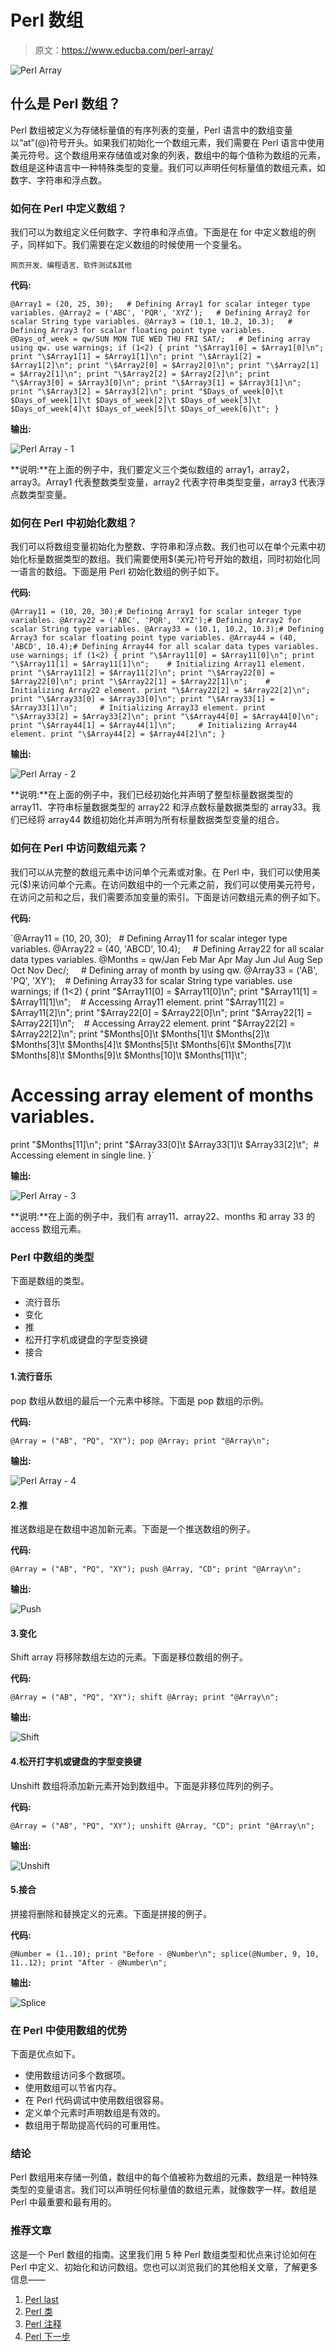 # Perl 数组

> 原文：<https://www.educba.com/perl-array/>

![Perl Array](img/0fd702f9021a89b9526647bf7f9cf4fd.png)



## 什么是 Perl 数组？

Perl 数组被定义为存储标量值的有序列表的变量，Perl 语言中的数组变量以“at”(@)符号开头。如果我们初始化一个数组元素，我们需要在 Perl 语言中使用美元符号。这个数组用来存储值或对象的列表，数组中的每个值称为数组的元素，数组是这种语言中一种特殊类型的变量。我们可以声明任何标量值的数组元素，如数字、字符串和浮点数。

### 如何在 Perl 中定义数组？

我们可以为数组定义任何数字、字符串和浮点值。下面是在 for 中定义数组的例子，同样如下。我们需要在定义数组的时候使用一个变量名。

<small>网页开发、编程语言、软件测试&其他</small>

**代码:**

`@Array1 = (20, 25, 30);   # Defining Array1 for scalar integer type variables.
@Array2 = ('ABC', 'PQR', 'XYZ');   # Defining Array2 for scalar String type variables.
@Array3 = (10.1, 10.2, 10.3);   # Defining Array3 for scalar floating point type variables.
@Days_of_week = qw/SUN MON TUE WED THU FRI SAT/;   # Defining array using qw.
use warnings;
if (1<2)
{
print "\$Array1[0] = $Array1[0]\n";
print "\$Array1[1] = $Array1[1]\n";
print "\$Array1[2] = $Array1[2]\n";
print "\$Array2[0] = $Array2[0]\n";
print "\$Array2[1] = $Array2[1]\n";
print "\$Array2[2] = $Array2[2]\n";
print "\$Array3[0] = $Array3[0]\n";
print "\$Array3[1] = $Array3[1]\n";
print "\$Array3[2] = $Array3[2]\n";
print "$Days_of_week[0]\t $Days_of_week[1]\t $Days_of_week[2]\t $Days_of_week[3]\t $Days_of_week[4]\t $Days_of_week[5]\t $Days_of_week[6]\t";
}`

**输出:**

![Perl Array - 1](img/f6137f23c8063f19127cda22e803ad5f.png)



**说明:**在上面的例子中，我们要定义三个类似数组的 array1，array2，array3。Array1 代表整数类型变量，array2 代表字符串类型变量，array3 代表浮点数类型变量。

### 如何在 Perl 中初始化数组？

我们可以将数组变量初始化为整数、字符串和浮点数。我们也可以在单个元素中初始化标量数据类型的数组。我们需要使用$(美元)符号开始的数组，同时初始化同一语言的数组。下面是用 Perl 初始化数组的例子如下。

**代码:**

`@Array11 = (10, 20, 30);# Defining Array1 for scalar integer type variables.
@Array22 = ('ABC', 'PQR', 'XYZ');# Defining Array2 for scalar String type variables.
@Array33 = (10.1, 10.2, 10.3);# Defining Array3 for scalar floating point type variables.
@Array44 = (40, 'ABCD', 10.4);# Defining Array44 for all scalar data types variables.
use warnings;
if (1<2)
{
print "\$Array11[0] = $Array11[0]\n";
print "\$Array11[1] = $Array11[1]\n";    # Initializing Array11 element.
print "\$Array11[2] = $Array11[2]\n";
print "\$Array22[0] = $Array22[0]\n";
print "\$Array22[1] = $Array22[1]\n";    # Initializing Array22 element.
print "\$Array22[2] = $Array22[2]\n";
print "\$Array33[0] = $Array33[0]\n";
print "\$Array33[1] = $Array33[1]\n";     # Initializing Array33 element.
print "\$Array33[2] = $Array33[2]\n";
print "\$Array44[0] = $Array44[0]\n";
print "\$Array44[1] = $Array44[1]\n";     # Initializing Array44 element.
print "\$Array44[2] = $Array44[2]\n";
}`

**输出:**

![Perl Array - 2](img/60c302604dca329cef82cfa76e0f4c19.png)



**说明:**在上面的例子中，我们已经初始化并声明了整型标量数据类型的 array11、字符串标量数据类型的 array22 和浮点数标量数据类型的 array33。我们已经将 array44 数组初始化并声明为所有标量数据类型变量的组合。

### 如何在 Perl 中访问数组元素？

我们可以从完整的数组元素中访问单个元素或对象。在 Perl 中，我们可以使用美元($)来访问单个元素。在访问数组中的一个元素之前，我们可以使用美元符号，在访问之前和之后，我们需要添加变量的索引。下面是访问数组元素的例子如下。

**代码:**

`@Array11 = (10, 20, 30);   # Defining Array11 for scalar integer type variables.
@Array22 = (40, 'ABCD', 10.4);     # Defining Array22 for all scalar data types variables.
@Months = qw/Jan Feb Mar Apr May Jun Jul Aug Sep Oct Nov Dec/;     # Defining array of month by using qw.
@Array33 = ('AB', 'PQ', 'XY');    # Defining Array33 for scalar String type variables.
use warnings;
if (1<2)
{
print "\$Array11[0] = $Array11[0]\n";
print "\$Array11[1] = $Array11[1]\n";    # Accessing Array11 element.
print "\$Array11[2] = $Array11[2]\n";
print "\$Array22[0] = $Array22[0]\n";
print "\$Array22[1] = $Array22[1]\n";    # Accessing Array22 element.
print "\$Array22[2] = $Array22[2]\n";
print "$Months[0]\t $Months[1]\t $Months[2]\t $Months[3]\t $Months[4]\t $Months[5]\t $Months[6]\t $Months[7]\t $Months[8]\t $Months[9]\t $Months[10]\t $Months[11]\t";
# Accessing array element of months variables.
print "$Months[11]\n";
print "$Array33[0]\t $Array33[1]\t $Array33[2]\t";  # Accessing element in single line.
}`

**输出:**

![Perl Array - 3](img/3234fc7ffef9291122e8bc6dda568893.png)



**说明:**在上面的例子中，我们有 array11、array22、months 和 array 33 的 access 数组元素。

### Perl 中数组的类型

下面是数组的类型。

*   流行音乐
*   变化
*   推
*   松开打字机或键盘的字型变换键
*   接合

#### 1.流行音乐

pop 数组从数组的最后一个元素中移除。下面是 pop 数组的示例。

**代码:**

`@Array = ("AB", "PQ", "XY");
pop @Array;
print "@Array\n";`

**输出:**

![Perl Array - 4](img/31ed72dc5c9f06009031e68567533fbe.png)



#### 2.推

推送数组是在数组中追加新元素。下面是一个推送数组的例子。

**代码:**

`@Array = ("AB", "PQ", "XY");
push @Array, "CD";
print "@Array\n";`

**输出:**

![Push](img/b0ec75da2e06a3c285b6da94c9cb36bd.png)



#### 3.变化

Shift array 将移除数组左边的元素。下面是移位数组的例子。

**代码:**

`@Array = ("AB", "PQ", "XY");
shift @Array;
print "@Array\n";`

**输出:**

![Shift](img/9663780c8733f1809fa59170d3131e1a.png)



#### 4.松开打字机或键盘的字型变换键

Unshift 数组将添加新元素开始到数组中。下面是非移位阵列的例子。

**代码:**

`@Array = ("AB", "PQ", "XY");
unshift @Array, "CD";
print "@Array\n";`

**输出:**

![Unshift](img/b83fccd1ae32ae5393b17aaa588578d5.png)



#### 5.接合

拼接将删除和替换定义的元素。下面是拼接的例子。

**代码:**

`@Number = (1..10);
print "Before - @Number\n";
splice(@Number, 9, 10, 11..12);
print "After - @Number\n";`

**输出:**

![Splice](img/8ee7c3d91357cc356af60d9bffe61b45.png)



### 在 Perl 中使用数组的优势

下面是优点如下。

*   使用数组访问多个数据项。
*   使用数组可以节省内存。
*   在 Perl 代码调试中使用数组很容易。
*   定义单个元素时声明数组是有效的。
*   数组用于帮助提高代码的可重用性。

### 结论

Perl 数组用来存储一列值，数组中的每个值被称为数组的元素，数组是一种特殊类型的变量语言。我们可以声明任何标量值的数组元素，就像数字一样。数组是 Perl 中最重要和最有用的。

### 推荐文章

这是一个 Perl 数组的指南。这里我们用 5 种 Perl 数组类型和优点来讨论如何在 Perl 中定义、初始化和访问数组。您也可以浏览我们的其他相关文章，了解更多信息——

1.  [Perl last](https://www.educba.com/perl-last/)
2.  [Perl 类](https://www.educba.com/perl-class/)
3.  [Perl 注释](https://www.educba.com/perl-comments/)
4.  [Perl 下一步](https://www.educba.com/perl-next/)






